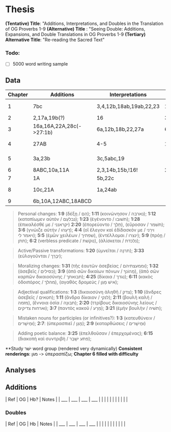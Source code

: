 # Thesis
**(Tentative) Title**: "Additions, Interpretations, and Doubles in the Translation of OG Proverbs 1-9
**(Alternative) Title**  : "Seeing Double: Additions, Expansions, and Double Translations in OG Proverbs 1-9
**(Tertiary) Alternative Title**: "Re-reading the Sacred Text"

### Todo:
- [ ] 5000 word writing sample

## Data
|   Chapter | Additions                | Interpretations         | Doubles          | Other                            |
| --------- | ----------               | -------                 | ---------------- | -----                            |
|         1 | 7bc                      | 3,4,12b,18ab,19ab,22,23 | 14,21,27         | 10b(11a MT),21(2 -> 3 stichoi)   |
|         2 | 2,17a,19b(?)             | 16                      | 3,19(?),21       |                                  |
|         3 | 16a,16A,22A,28c(->27:1b) | 6a,12b,18b,22,27a       | 6,15             | 3c(omit),4a(-> 3c OG)            |
|         4 | 27AB                     | 4-5                     | 10               | 4c(~> 5a OG),5a(omit),7(omit)    |
|         5 | 3a,23b                   | 3c,5abc,19              |                  | 18a(confusion),13(a/b conflated) |
|         6 | 8ABC,10a,11A             | 2,3,14b,15b,!16!        | 25               |                                  |
|         7 | 1A                       | 5b,22c                  |                  |                                  |
|         8 | 10c,21A                  | 1a,24ab                 |                  | 32-34 (rearrangement)            |
|         9 | 6b,10A,12ABC,18ABCD      |                         |                  |                                  |

> Personal changes: **1:9** (δέξῃ / הֵם); **1:11** (κοινώνησον / נארבה);  **1:12** (καταπίωμεν αὐτόν / נבלעֵם); **1:23** (ἐγένοντο / תשׁובו); **1:28** (ἐπικαλέσθέ με / יקראנני) **2:20** (ἐπορεύοντο / תֵלֵך), (εὕροσαν / תשׁמר); **3:6** (γνώιζε αὐτήν / דָעֵהוּ); **4:4** (οἵ ἔλεγον καὶ ἐδίδασκόν με / וירֵני ויאמר לי); **5:5** (ἐμῶν χειλέων / שפתיך), (ἐντέλλομαι / ינצרו); **5:9** (πρόῃ / תתן); **6:2** (verbless predicate / נוקשׁת), (ἁλίσκεται / נלכדת);

> Active/Passive transformations: **1:20** (ὑμνεῖται / תרנָה); **3:33** (εὐλογοῦνται / יבָרֵך);

> Moralizing changes: **1:31** (τῆς ἑαυτῶν ἀσεβείας / וממעצתיהם); **1:32** (ἀσεβεῖς / כסילים); **3:9** (ἀπὸ σῶν δικαίων πόνων / מֵהוֹנךָ), (ἀπὸ σῶν καρπῶν δικαιοσύνης / תבואתך); **4:25** (δίκαια / נגדך); **6:11** (κακὸς ὁδοιπόρος / מהלך), (αγαθὸς δρομεύς / אישׁ מָגֵן);

> Adjectival qualifications: **1:3** (δικαιοσύνη ἀληθῆ / צדק); **1:10** (ἄνδρες ἀσεβεῖς / חטאים); **1:11** (ἄνδρα δίκαιον / לנקי); **2:11** (βουλὴ καλή / מזמה), (ἔννοια ὁσία / תבוּנָה); **2:20** (ττρίβους δικαιοσύνης λείους / וארחות צדיקים); **3:7** (παντὸς κακοῦ / מֵרָע); **3:21** (ἐμὴν βουλὴν / תשׁיה);

> Mistaken nouns for participles (or infinitives?): **1:3** (κατευθύνειν / וּמֵישָׁרים); **2:7**: (ὑπερασπιεῖ / מָגֵן); **2:9** (καταρθώσεις / וּמֵישָׁרים)

> Adding poetic balance: **3:25** (ἐπελθοῦσαν / ἐπερχομένας); **6:15** (διακοπὴ καὶ συντριβὴ / פתע ישָׁבֵר); 

**Study ישׁר word group (rendered very dynamically)
**Consistent renderings**: מגן -> ὑπερασπίζω;
**Chapter 6 filled with difficulty**

## Analyses

## Additions

| Ref | OG  | Hb? | Notes |
| ___ | ___ | ___ | ___   |
|     |     |     |       |
|     |     |     |       |

### Doubles

| Ref | OG  | Hb  | Notes |
| ___ | ___ | ___ | ___   |
|     |     |     |       |
|     |     |     |       |

